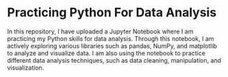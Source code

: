 # Practicing Python For Data Analysis
In this  repository, I have uploaded a Jupyter Notebook where I am practicing my Python skills for data analysis.
Through this notebook, I am actively exploring various libraries such as pandas, NumPy, and matplotlib to analyze and visualize data. I am also using the notebook to practice different data analysis techniques, such as data cleaning, manipulation, and visualization.
